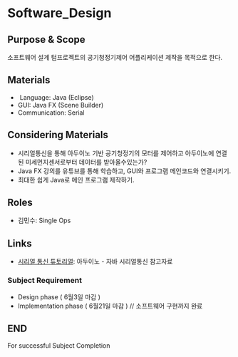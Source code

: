 # Software_Design

## Purpose & Scope
소프트웨어 설계 텀프로젝트의 공기청정기제어 어플리케이션 제작을 목적으로 한다.

## Materials

*  Language: Java (Eclipse)
*  GUI: Java FX (Scene Builder)
*  Communication: Serial

## Considering Materials

*  시리얼통신을 통해 아두이노 기반 공기청정기의 모터를 제어하고 아두이노에 연결된 미세먼지센서로부터 데이터를 받아올수있는가?
*  Java FX 강의를 유튜브를 통해 학습하고, GUI와 프로그램 메인코드와 연결시키기.
*  최대한 쉽게 Java로 메인 프로그램 제작하기.

## Roles

*  김민수: Single Ops



## Links
* [시리얼 통신 튜토리얼](https://kocoafab.cc/tutorial/view/596): 아두이노 - 자바 시리얼통신 참고자료



### Subject Requirement
*  Design phase ( 6월3일 마감 )
*  Implementation phase ( 6월21일 마감 ) // 소프트웨어 구현까지 완료




## END

  For successful Subject Completion
